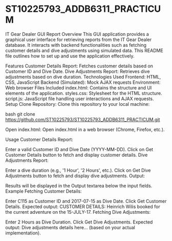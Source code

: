 # ST10225793_ADDB6311_PRACTICUM

IT Gear Dealer GUI Report
Overview
This GUI application provides a graphical user interface for retrieving reports from the IT Gear Dealer database. It interacts with backend functionalities such as fetching customer details and dive adjustments using simulated data. This README file outlines how to set up and use the application effectively.

Features
Customer Details Report: Fetches customer details based on Customer ID and Dive Date.
Dive Adjustments Report: Retrieves dive adjustments based on dive duration.
Technologies Used
Frontend: HTML, CSS, JavaScript
Backend (Simulated): Mock AJAX requests
Environment: Web browser
Files Included
index.html: Contains the structure and UI elements of the application.
styles.css: Stylesheet for the HTML structure.
script.js: JavaScript file handling user interactions and AJAX requests.
Setup
Clone Repository: Clone this repository to your local machine:

bash
git clone https://github.com/ST10225793/ST10225793_ADDB6311_PRACTICUM.git

Open index.html: Open index.html in a web browser (Chrome, Firefox, etc.).

Usage
Customer Details Report:

Enter a valid Customer ID and Dive Date (YYYY-MM-DD).
Click on Get Customer Details button to fetch and display customer details.
Dive Adjustments Report:

Enter a dive duration (e.g., '1 Hour', '2 Hours', etc.).
Click on Get Dive Adjustments button to fetch and display dive adjustments.
Output:

Results will be displayed in the Output textarea below the input fields.
Example
Fetching Customer Details:

Enter C115 as Customer ID and 2017-07-15 as Dive Date.
Click Get Customer Details.
Expected output: CUSTOMER DETAILS: Heinrich Wilis booked for the current adventure on the 15-JULY-17.
Fetching Dive Adjustments:

Enter 2 Hours as Dive Duration.
Click Get Dive Adjustments.
Expected output: Dive adjustments details here... (based on your actual implementation).

